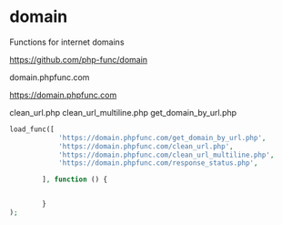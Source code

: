 # domain
Functions for internet domains


https://github.com/php-func/domain


domain.phpfunc.com

https://domain.phpfunc.com

clean_url.php
clean_url_multiline.php
get_domain_by_url.php



```php
load_func([
            'https://domain.phpfunc.com/get_domain_by_url.php',
            'https://domain.phpfunc.com/clean_url.php',
            'https://domain.phpfunc.com/clean_url_multiline.php',
            'https://domain.phpfunc.com/response_status.php',

        ], function () {


        }
);
```